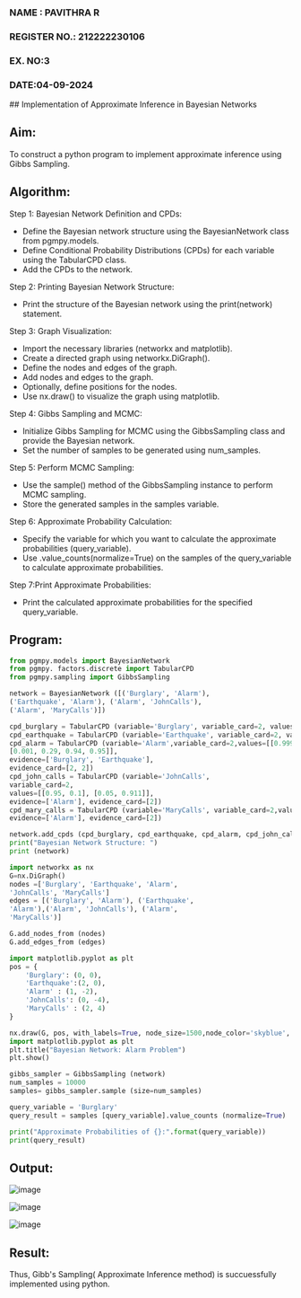 <H3>NAME : PAVITHRA R</H3>
<H3>REGISTER NO.: 212222230106</H3>
<H3>EX. NO:3</H3>
<H3>DATE:04-09-2024</H3>
## Implementation of Approximate Inference in Bayesian Networks

## Aim: 
   To construct a python program to implement approximate inference using Gibbs Sampling.</br>
## Algorithm:
   Step 1: Bayesian Network Definition and CPDs:<br>
    <ul> <li>Define the Bayesian network structure using the BayesianNetwork class from pgmpy.models.</li>
    <li>Define Conditional Probability Distributions (CPDs) for each variable using the TabularCPD class.</li>
    <li>Add the CPDs to the network.</li></ul>
    Step 2: Printing Bayesian Network Structure:<br>
    <ul><li>Print the structure of the Bayesian network using the print(network) statement.</li></ul>
   Step 3: Graph Visualization:
    <ul><li>Import the necessary libraries (networkx and matplotlib).</li>
    <li>Create a directed graph using networkx.DiGraph().</li>
    <li>Define the nodes and edges of the graph.</li>
    <li>Add nodes and edges to the graph.</li>
    <li>Optionally, define positions for the nodes.</li>
    <li>Use nx.draw() to visualize the graph using matplotlib.</li></ul>
    Step 4: Gibbs Sampling and MCMC:<br>
    <ul><li>Initialize Gibbs Sampling for MCMC using the GibbsSampling class and provide the Bayesian network.</li>
    <li>Set the number of samples to be generated using num_samples.</li></ul>
    Step 5: Perform MCMC Sampling:<br>
    <ul><li>Use the sample() method of the GibbsSampling instance to perform MCMC sampling.</li>
    <li>Store the generated samples in the samples variable.</li></ul>
    Step 6: Approximate Probability Calculation:<br>
    <ul><li>Specify the variable for which you want to calculate the approximate probabilities (query_variable).</li>
    <li>Use .value_counts(normalize=True) on the samples of the query_variable to calculate approximate probabilities.</li></ul>
    Step 7:Print Approximate Probabilities:<br>
    <ul><li>Print the calculated approximate probabilities for the specified query_variable.</li></ul>


## Program:
```python
from pgmpy.models import BayesianNetwork 
from pgmpy. factors.discrete import TabularCPD 
from pgmpy.sampling import GibbsSampling
```
```python
network = BayesianNetwork ([('Burglary', 'Alarm'),
('Earthquake', 'Alarm'), ('Alarm', 'JohnCalls'),
('Alarm', 'MaryCalls')])
```
```python
cpd_burglary = TabularCPD (variable='Burglary', variable_card=2, values=[[0.999], [0.001]]) 
cpd_earthquake = TabularCPD (variable='Earthquake', variable_card=2, values=[[0.998], [0.002]]) 
cpd_alarm = TabularCPD (variable='Alarm',variable_card=2,values=[[0.999, 0.71, 0.06, 0.05],
[0.001, 0.29, 0.94, 0.95]],
evidence=['Burglary', 'Earthquake'],
evidence_card=[2, 2])
cpd_john_calls = TabularCPD (variable='JohnCalls',
variable_card=2,
values=[[0.95, 0.1], [0.05, 0.911]],
evidence=['Alarm'], evidence_card=[2])
cpd_mary_calls = TabularCPD (variable='MaryCalls', variable_card=2,values=[[0.99, 0.3], [0.01, 0.7]],
evidence=['Alarm'], evidence_card=[2])
```
```python
network.add_cpds (cpd_burglary, cpd_earthquake, cpd_alarm, cpd_john_calls, cpd_mary_calls)
print("Bayesian Network Structure: ") 
print (network)
```
```python
import networkx as nx
G=nx.DiGraph()
nodes =['Burglary', 'Earthquake', 'Alarm',
'JohnCalls', 'MaryCalls']
edges = [('Burglary', 'Alarm'), ('Earthquake',
'Alarm'),('Alarm', 'JohnCalls'), ('Alarm',
'MaryCalls')]

G.add_nodes_from (nodes)
G.add_edges_from (edges)
```
```python
import matplotlib.pyplot as plt
pos = {
    'Burglary': (0, 0),
    'Earthquake':(2, 0),
    'Alarm' : (1, -2),
    'JohnCalls': (0, -4),
    'MaryCalls' : (2, 4)
}
```
```python
nx.draw(G, pos, with_labels=True, node_size=1500,node_color='skyblue', font_size=10,font_weight='bold', arrowsize=20)
import matplotlib.pyplot as plt
plt.title("Bayesian Network: Alarm Problem")
plt.show()
```
```python
gibbs_sampler = GibbsSampling (network)
num_samples = 10000
samples= gibbs_sampler.sample (size=num_samples)

query_variable = 'Burglary'
query_result = samples [query_variable].value_counts (normalize=True)

print("Approximate Probabilities of {}:".format(query_variable))
print(query_result)
```

## Output:

![image](https://github.com/JoyceBeulah/Ex-3--AAI/assets/118343698/4a42b0ce-c488-46f4-9b7e-5f509b57ceba)

![image](https://github.com/JoyceBeulah/Ex-3--AAI/assets/118343698/b00b0a7a-d20b-4246-a68e-c4c199e7e952)

![image](https://github.com/JoyceBeulah/Ex-3--AAI/assets/118343698/0128358c-56ef-4bdc-9889-5f0cbaebbdbe)

## Result:
Thus, Gibb's Sampling( Approximate Inference method) is succuessfully implemented using python.
